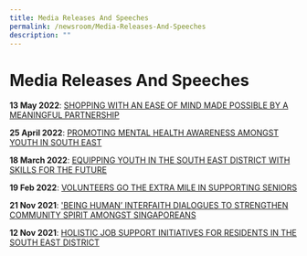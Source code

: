 ```yaml
---
title: Media Releases And Speeches
permalink: /newsroom/Media-Releases-And-Speeches
description: ""
---
```

Media Releases And Speeches
=
**13 May 2022**: 
[SHOPPING WITH AN EASE OF MIND MADE POSSIBLE BY A MEANINGFUL PARTNERSHIP]()

**25 April 2022**:
[PROMOTING MENTAL HEALTH AWARENESS AMONGST YOUTH IN SOUTH EAST](/files/Media%20Release%20for%20Launch%20of%20The%20Light%20Within%20(Mental%20Wellness%20Digital%20Series).pdf)

**18 March 2022**:
[ EQUIPPING YOUTH IN THE SOUTH EAST DISTRICT WITH SKILLS FOR THE FUTURE](/files/Media%20Release%20for%20South%20East%20CDC's%20Trade%20Skills%20Introductory%20Series.pdf)

**19 Feb 2022**:
[ VOLUNTEERS GO THE EXTRA MILE IN SUPPORTING SENIORS](/files/Media%20Release%20for%20Neighbours%20for%20Active%20Living%20–%20Volunteers’%20Appreciation%20Day%202022.pdf)
 

**21 Nov 2021**:
['BEING HUMAN’ INTERFAITH DIALOGUES TO STRENGTHEN COMMUNITY SPIRIT AMONGST SINGAPOREANS](/files/20112021%20Media%20Release%20for%20Being%20Human%20Interfaith%20Dialogues.pdf)

 
**12 Nov 2021**:
[HOLISTIC JOB SUPPORT INITIATIVES FOR RESIDENTS IN THE SOUTH EAST DISTRICT ](/files/Media%20Release%20for%20Holistic%20Job%20Support%20Initiatives%20For%20Residents%20in%20the%20South%20East%20District.pdf)